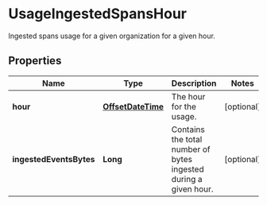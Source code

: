 

# UsageIngestedSpansHour

Ingested spans usage for a given organization for a given hour.
## Properties

Name | Type | Description | Notes
------------ | ------------- | ------------- | -------------
**hour** | [**OffsetDateTime**](OffsetDateTime.md) | The hour for the usage. |  [optional]
**ingestedEventsBytes** | **Long** | Contains the total number of bytes ingested during a given hour. |  [optional]



